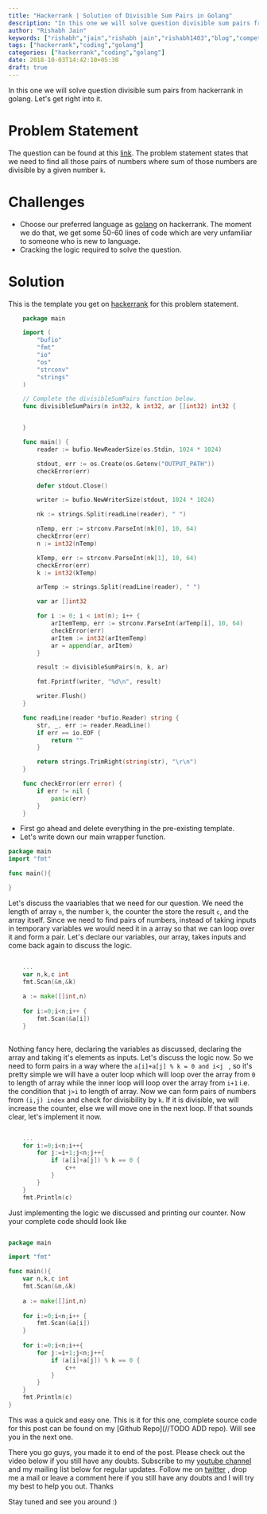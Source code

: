 ```yaml
---
title: "Hackerrank | Solution of Divisible Sum Pairs in Golang"
description: "In this one we will solve question divisible sum pairs from hackerrank in golang. Let's get right into it."
author: "Rishabh Jain"
keywords: ["rishabh","jain","rishabh jain","rishabh1403","blog","competitive","coding","programming","tech","technology","go","golang","hackerrank","hackerrank solutions","solutions in golang","divisible sum pairs"]
tags: ["hackerrank","coding","golang"]
categories: ["hackerrank","coding","golang"]
date: 2018-10-03T14:42:10+05:30
draft: true
---
```

In this one we will solve question divisible sum pairs from hackerrank in golang. Let's get right into it.
<!--more-->

# Problem Statement
The question can be found at this [link](https://www.hackerrank.com/challenges/divisible-sum-pairs/problem). The problem statement states that we need to find all those pairs of numbers where sum of those numbers are divisible by a given number `k`. 

# Challenges

* Choose our preferred language as [golang](https://golang.org/) on hackerrank. The moment we do that, we get some 50-60 lines of code which are very unfamiliar to someone who is new to language.
* Cracking the logic required to solve the question.

# Solution

This is the template you get on [hackerrank](https://www.hackerrank.com/) for this problem statement.

```go
    package main

    import (
        "bufio"
        "fmt"
        "io"
        "os"
        "strconv"
        "strings"
    )

    // Complete the divisibleSumPairs function below.
    func divisibleSumPairs(n int32, k int32, ar []int32) int32 {


    }

    func main() {
        reader := bufio.NewReaderSize(os.Stdin, 1024 * 1024)

        stdout, err := os.Create(os.Getenv("OUTPUT_PATH"))
        checkError(err)

        defer stdout.Close()

        writer := bufio.NewWriterSize(stdout, 1024 * 1024)

        nk := strings.Split(readLine(reader), " ")

        nTemp, err := strconv.ParseInt(nk[0], 10, 64)
        checkError(err)
        n := int32(nTemp)

        kTemp, err := strconv.ParseInt(nk[1], 10, 64)
        checkError(err)
        k := int32(kTemp)

        arTemp := strings.Split(readLine(reader), " ")

        var ar []int32

        for i := 0; i < int(n); i++ {
            arItemTemp, err := strconv.ParseInt(arTemp[i], 10, 64)
            checkError(err)
            arItem := int32(arItemTemp)
            ar = append(ar, arItem)
        }

        result := divisibleSumPairs(n, k, ar)

        fmt.Fprintf(writer, "%d\n", result)

        writer.Flush()
    }

    func readLine(reader *bufio.Reader) string {
        str, _, err := reader.ReadLine()
        if err == io.EOF {
            return ""
        }

        return strings.TrimRight(string(str), "\r\n")
    }

    func checkError(err error) {
        if err != nil {
            panic(err)
        }
    }


```
* First go ahead and delete everything in the pre-existing template.
* Let's write down our main wrapper function.

```go
package main
import "fmt"

func main(){

}
```
Let's discuss the vaariables that we need for our question. We need the length of array `n`, the number `k`, the counter the store the result `c`,  and the array itself. Since we need to find pairs of numbers, instead of taking inputs in temporary variables we would need it in a array so that we can loop over it and form a pair. Let's declare our variables, our array, takes inputs and come back again to discuss the logic.

```go

	...
    var n,k,c int
    fmt.Scan(&n,&k)
    
    a := make([]int,n)
    
    for i:=0;i<n;i++ {
        fmt.Scan(&a[i])
    }
   
```

Nothing fancy here, declaring the variables as discussed, declaring the array and taking it's elements as inputs. Let's discuss the logic now. So we need to form pairs in a way where the `a[i]+a[j] % k = 0 and i<j ` , so it's pretty simple we will have a outer loop which will loop over the array from `0` to length of array while the inner loop will loop over the array from `i+1` i.e. the condition that `j>i` to length of array. Now we can form pairs of numbers from `(i,j) index` and check for divisibility by `k`. If it is divisible, we will increase the counter, else we will move one in the next loop. If that sounds clear, let's implement it now.

```go

	...
    for i:=0;i<n;i++{
        for j:=i+1;j<n;j++{
            if (a[i]+a[j]) % k == 0 {
                c++
            }
        }
    }
    fmt.Println(c)

```

Just implementing the logic we discussed and printing our counter. Now your complete code should look like

```go

package main

import "fmt"

func main(){
    var n,k,c int
    fmt.Scan(&n,&k)
    
    a := make([]int,n)
    
    for i:=0;i<n;i++ {
        fmt.Scan(&a[i])
    }
    
    for i:=0;i<n;i++{
        for j:=i+1;j<n;j++{
            if (a[i]+a[j]) % k == 0 {
                c++
            }
        }
    }
    fmt.Println(c)
}

```

This was a quick and easy one. This is it for this one, complete source code for this post can be found on my [Github Repo](//TODO ADD repo). Will see you in the next one.

There you go guys, you made it to end of the post. Please check out the video below if you still have any doubts. Subscribe to my [youtube channel](https://www.youtube.com/channel/UC4syrEYE9_fzeVBajZIyHlA) and my mailing list below for regular updates. Follow me on [twitter](https://www.twitter.com/rishabhjain1403) , drop me a mail or leave a comment here if you still have any doubts and I will try my best to help you out. Thanks

Stay tuned and see you around :)
<!--
{{< youtube I8_pURh3l_s >}}  -->
